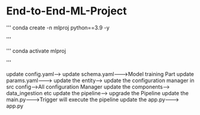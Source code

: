# End-to-End-ML-Project

'''
conda create -n mlproj  python==3.9 -y

'''

'''
conda activate mlproj

'''

update config.yaml--> 
update schema.yaml--->Model training Part
update params.yaml--->
update the entity-->
update the configuration manager in src config-->All configuration Manager
update the components--> data_ingestion etc
update the pipeline--> upgrade the Pipeline
update the main.py--->Trigger will execute the pipeline
update the app.py---> app.py 